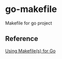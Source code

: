 # go-makefile
Makefile for go project

## Reference

[Using Makefile(s) for Go][1]

[1]: https://danishpraka.sh/2019/12/07/using-makefiles-for-go.html
